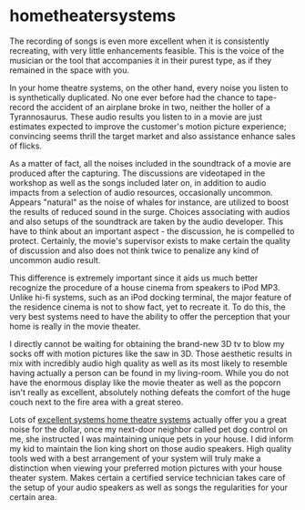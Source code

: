 # hometheatersystems

The recording of songs is even more excellent when it is consistently recreating, with very little enhancements feasible. This is the voice of the musician or the tool that accompanies it in their purest type, as if they remained in the space with you.

In your home theatre systems, on the other hand, every noise you listen to is synthetically duplicated. No one ever before had the chance to tape-record the accident of an airplane broke in two, neither the holler of a Tyrannosaurus. These audio results you listen to in a movie are just estimates expected to improve the customer's motion picture experience; convincing seems thrill the target market and also assistance enhance sales of flicks.

As a matter of fact, all the noises included in the soundtrack of a movie are produced after the capturing. The discussions are videotaped in the workshop as well as the songs included later on, in addition to audio impacts from a selection of audio resources, occasionally uncommon. Appears "natural" as the noise of whales for instance, are utilized to boost the results of reduced sound in the surge. Choices associating with audios and also setups of the soundtrack are taken by the audio developer. This have to think about an important aspect - the discussion, he is compelled to protect. Certainly, the movie's supervisor exists to make certain the quality of discussion and also does not think twice to penalize any kind of uncommon audio result.

This difference is extremely important since it aids us much better recognize the procedure of a house cinema from speakers to iPod MP3. Unlike hi-fi systems, such as an iPod docking terminal, the major feature of the residence cinema is not to show fact, yet to recreate it. To do this, the very best systems need to have the ability to offer the perception that your home is really in the movie theater.

I directly cannot be waiting for obtaining the brand-new 3D tv to blow my socks off with motion pictures like the saw in 3D. Those aesthetic results in mix with incredibly audio high quality as well as its most likely to resemble having actually a person can be found in my living-room. While you do not have the enormous display like the movie theater as well as the popcorn isn't really as excellent, absolutely nothing defeats the comfort of the huge couch next to the fire area with a great stereo.

Lots of [excellent systems home theatre systems](https://smarthomeworks.com.au/home-theatre-systems-2/) actually offer you a great noise for the dollar, once my next-door neighbor called pet dog control on me, she instructed I was maintaining unique pets in your house. I did inform my kid to maintain the lion king short on those audio speakers. High quality tools wed with a best arrangement of your system will truly make a distinction when viewing your preferred motion pictures with your house theater system. Makes certain a certified service technician takes care of the setup of your audio speakers as well as songs the regularities for your certain area.
